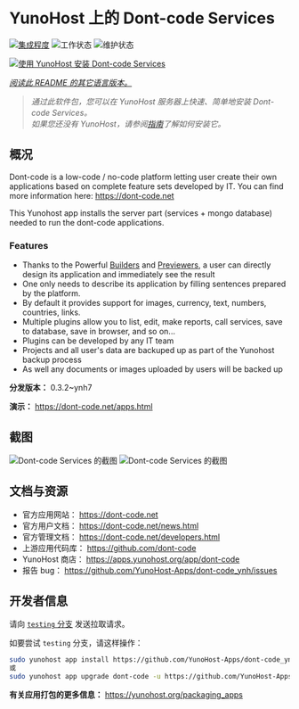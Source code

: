 <!--
注意：此 README 由 <https://github.com/YunoHost/apps/tree/master/tools/readme_generator> 自动生成
请勿手动编辑。
-->

# YunoHost 上的 Dont-code Services

[![集成程度](https://dash.yunohost.org/integration/dont-code.svg)](https://ci-apps.yunohost.org/ci/apps/dont-code/) ![工作状态](https://ci-apps.yunohost.org/ci/badges/dont-code.status.svg) ![维护状态](https://ci-apps.yunohost.org/ci/badges/dont-code.maintain.svg)

[![使用 YunoHost 安装 Dont-code Services](https://install-app.yunohost.org/install-with-yunohost.svg)](https://install-app.yunohost.org/?app=dont-code)

*[阅读此 README 的其它语言版本。](./ALL_README.md)*

> *通过此软件包，您可以在 YunoHost 服务器上快速、简单地安装 Dont-code Services。*  
> *如果您还没有 YunoHost，请参阅[指南](https://yunohost.org/install)了解如何安装它。*

## 概况

Dont-code is a low-code / no-code platform letting user create their own applications based on complete feature sets developed by IT.
You can find more information here: https://dont-code.net

This Yunohost app installs the server part (services + mongo database) needed to run the dont-code applications.

### Features

- Thanks to the Powerful [Builders](https://dont-code.net/ide-ui) and [Previewers](https://dont-code.net/ide-ui), a user can directly design its application and immediately see the result
- One only needs to describe its application by filling sentences prepared by the platform.
- By default it provides support for images, currency, text, numbers, countries, links.
- Multiple plugins allow you to list, edit, make reports, call services, save to database, save in browser, and so on...
- Plugins can be developed by any IT team
- Projects and all user's data are backuped up as part of the Yunohost backup process
- As well any documents or images uploaded by users will be backed up


**分发版本：** 0.3.2~ynh7

**演示：** <https://dont-code.net/apps.html>

## 截图

![Dont-code Services 的截图](./doc/screenshots/ide.gif)
![Dont-code Services 的截图](./doc/screenshots/previewer.gif)

## 文档与资源

- 官方应用网站： <https://dont-code.net>
- 官方用户文档： <https://dont-code.net/news.html>
- 官方管理文档： <https://dont-code.net/developers.html>
- 上游应用代码库： <https://github.com/dont-code>
- YunoHost 商店： <https://apps.yunohost.org/app/dont-code>
- 报告 bug： <https://github.com/YunoHost-Apps/dont-code_ynh/issues>

## 开发者信息

请向 [`testing` 分支](https://github.com/YunoHost-Apps/dont-code_ynh/tree/testing) 发送拉取请求。

如要尝试 `testing` 分支，请这样操作：

```bash
sudo yunohost app install https://github.com/YunoHost-Apps/dont-code_ynh/tree/testing --debug
或
sudo yunohost app upgrade dont-code -u https://github.com/YunoHost-Apps/dont-code_ynh/tree/testing --debug
```

**有关应用打包的更多信息：** <https://yunohost.org/packaging_apps>
